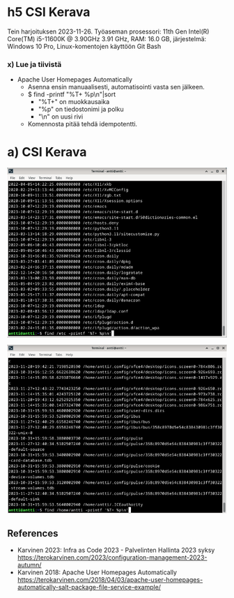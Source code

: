 # h5 CSI Kerava

Tein harjoituksen 2023-11-26. Työaseman prosessori: 11th Gen Intel(R) Core(TM) i5-11600K @ 3.90GHz 3.91 GHz, RAM: 16.0 GB, järjestelmä: Windows 10 Pro, Linux-komentojen käyttöön Git Bash

### x) Lue ja tiivistä
  - Apache User Homepages Automatically
    - Asenna ensin manuaalisesti, automatisointi vasta sen jälkeen.
    - $ find -printf "%T+ %p\n"|sort
      - "%T+" on muokkausaika
      - "%p" on tiedostonimi ja polku
      - "\n" on uusi rivi
    - Komennosta pitää tehdä idempotentti.

# a) CSI Kerava

![](kuvat/h5-CSI-Kerava/Capture04.PNG)

![](kuvat/h5-CSI-Kerava/Capture05.PNG)


## References
- Karvinen 2023: Infra as Code 2023 - Palvelinten Hallinta 2023 syksy https://terokarvinen.com/2023/configuration-management-2023-autumn/
- Karvinen 2018: Apache User Homepages Automatically https://terokarvinen.com/2018/04/03/apache-user-homepages-automatically-salt-package-file-service-example/
